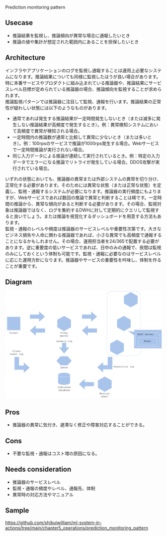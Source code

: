 Prediction monitoring pattern

## Usecase
- 推論結果を監視し、推論傾向が異常な場合に通報したいとき
- 推論の値や集計が想定された範囲内にあることを担保したいとき

## Architecture
インフラやアプリケーションのログを監視し通報することは運用上必要なシステムになります。推論結果についても同様に監視したほうが良い場合があります。特に本番サービスやプロダクトに組み込まれている推論器や、推論結果にサービスレベル目標が定められている推論器の場合、推論傾向を監視することが求められます。<br>
推論監視パターンでは推論器に注目して監視、通報を行います。推論結果の正常性が疑わしい状態には以下のようなものがあります。

- 通常であれば発生する推論結果が一定時間発生しないとき（または滅多に発生しない推論結果が高頻度で発生するとき）。例：異常検知システムにおいて高頻度で異常が検知される場合。
- 一定時間内の推論数が通常と比較して異常に少ないとき（または多いとき）。例：100rpsのサービスで推論が1000rps発生する場合。Webサービスで一定時間推論が実行されない場合。
- 同じ入力データによる推論が連続して実行されているとき。例：特定の入力データでエラーになる推論でリトライが発生している場合。DDOS攻撃が実行されている場合。

いずれの状態においても、推論器の異常または外部システムの異常を切り分け、正常化する必要があります。そのためには異常な状態（または正常な状態）を定義し、監視・通報するシステムが必要になります。推論器の実行頻度にもよりますが、Webサービスであれば数回の推論で異常と判断することは稀です。一定時間の推論から、異常な傾向があると判断する必要があります。その場合、監視対象は推論器ではなく、ログを集約するDWHに対して定期的にクエリして監視すると良いでしょう。または推論を視覚化するダッシュボードを用意する方法もあります。<br>
監視・通報のレベルや頻度は推論器のサービスレベルや重要性次第です。大きなビジネス損失や人命に関わる推論器であれば、小さな異常でも高頻度で通報することになるかもしれません。その場合、運用担当者を24/365で配置する必要があります。逆に重要度の低いサービスであれば、日中のみの通報で、夜間は監視のみにしておくという体制も可能です。監視・通報に必要なのはサービスレベルに応じた運用方針になります。推論器やサービスの重要性を吟味し、体制を作ることが重要です。


## Diagram
![diagram](diagram.png)


## Pros
- 推論器の異常に気付き、遅滞なく修正や障害対応することができる。

## Cons
- 不要な監視・通報はコスト増の原因になる。

## Needs consideration
- 推論器のサービスレベル
- 監視・通報の頻度やレベル、通報先、体制
- 異常時の対応方法やマニュアル

## Sample
https://github.com/shibuiwilliam/ml-system-in-actions/tree/main/chapter5_operations/prediction_monitoring_pattern